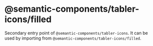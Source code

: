 # @semantic-components/tabler-icons/filled

Secondary entry point of `@semantic-components/tabler-icons`. It can be used by importing from `@semantic-components/tabler-icons/filled`.
